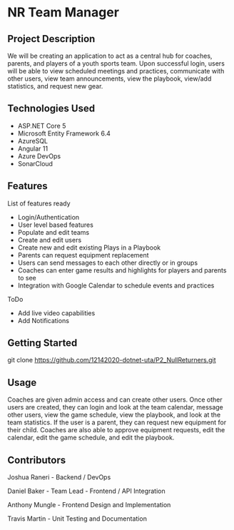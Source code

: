 # NR Team Manager

## Project Description
We will be creating an application to act as a central hub for coaches, parents, and players of a youth sports team. 
Upon successful login, users will be able to view scheduled meetings and practices, communicate with other users, 
view team announcements, view the playbook, view/add statistics, and request new gear. 

## Technologies Used
* ASP.NET Core 5
* Microsoft Entity Framework 6.4
* AzureSQL
* Angular 11
* Azure DevOps
* SonarCloud

## Features
List of features ready
* Login/Authentication
* User level based features
* Populate and edit teams
* Create and edit users
* Create new and edit existing Plays in a Playbook
* Parents can request equipment replacement
* Users can send messages to each other directly or in groups
* Coaches can enter game results and highlights for players and parents to see
* Integration with Google Calendar to schedule events and practices

ToDo
* Add live video capabilities
* Add Notifications

## Getting Started
git clone https://github.com/12142020-dotnet-uta/P2_NullReturners.git

## Usage
Coaches are given admin access and can create other users. Once other users are created, they can login and look at the team calendar, message other users, view the game schedule, view the playbook, and look at the team statistics. If the user is a parent, they can request new equipment for their child. Coaches are also able to approve equipment requests, edit the calendar, edit the game schedule, and edit the playbook.

## Contributors
Joshua Raneri - Backend / DevOps

Daniel Baker - Team Lead - Frontend / API Integration

Anthony Mungle - Frontend Design and Implementation

Travis Martin - Unit Testing and Documentation
